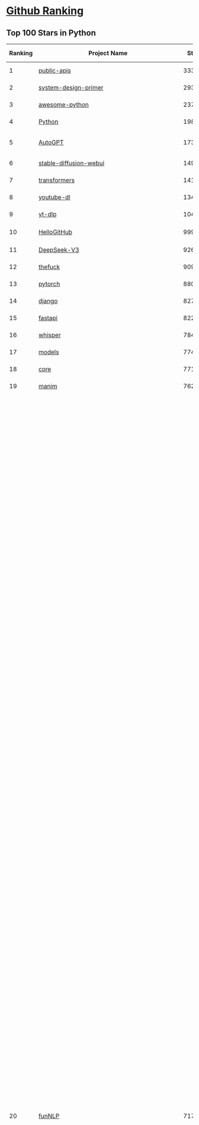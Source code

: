 [Github Ranking](../README.md)
==========

## Top 100 Stars in Python

| Ranking | Project Name | Stars | Forks | Language | Open Issues | Description | Last Commit |
| ------- | ------------ | ----- | ----- | -------- | ----------- | ----------- | ----------- |
| 1 | [public-apis](https://github.com/public-apis/public-apis) | 333293 | 35234 | Python | 61 | A collective list of free APIs | 2024-10-31T19:50:02Z |
| 2 | [system-design-primer](https://github.com/donnemartin/system-design-primer) | 293365 | 48793 | Python | 236 | Learn how to design large-scale systems. Prep for the system design interview.  Includes Anki flashcards. | 2024-12-02T01:10:39Z |
| 3 | [awesome-python](https://github.com/vinta/awesome-python) | 237637 | 25422 | Python | 0 | An opinionated list of awesome Python frameworks, libraries, software and resources. | 2024-08-11T17:10:18Z |
| 4 | [Python](https://github.com/TheAlgorithms/Python) | 198531 | 46415 | Python | 64 | All Algorithms implemented in Python | 2025-03-19T23:33:46Z |
| 5 | [AutoGPT](https://github.com/Significant-Gravitas/AutoGPT) | 173589 | 45389 | Python | 185 | AutoGPT is the vision of accessible AI for everyone, to use and to build on. Our mission is to provide the tools, so that you can focus on what matters. | 2025-03-19T23:24:45Z |
| 6 | [stable-diffusion-webui](https://github.com/AUTOMATIC1111/stable-diffusion-webui) | 149667 | 27938 | Python | 2314 | Stable Diffusion web UI | 2025-03-04T16:11:29Z |
| 7 | [transformers](https://github.com/huggingface/transformers) | 141522 | 28339 | Python | 1028 | 🤗 Transformers: State-of-the-art Machine Learning for Pytorch, TensorFlow, and JAX. | 2025-03-19T21:32:08Z |
| 8 | [youtube-dl](https://github.com/ytdl-org/youtube-dl) | 134737 | 10250 | Python | 3689 | Command-line program to download videos from YouTube.com and other video sites | 2025-03-11T02:00:24Z |
| 9 | [yt-dlp](https://github.com/yt-dlp/yt-dlp) | 104653 | 8215 | Python | 1546 | A feature-rich command-line audio/video downloader | 2025-03-16T22:10:17Z |
| 10 | [HelloGitHub](https://github.com/521xueweihan/HelloGitHub) | 99957 | 9846 | Python | 200 | :octocat: 分享 GitHub 上有趣、入门级的开源项目。Share interesting, entry-level open source projects on GitHub. | 2025-03-10T10:04:23Z |
| 11 | [DeepSeek-V3](https://github.com/deepseek-ai/DeepSeek-V3) | 92613 | 15049 | Python | 97 | None | 2025-03-16T15:42:21Z |
| 12 | [thefuck](https://github.com/nvbn/thefuck) | 90989 | 3656 | Python | 277 | Magnificent app which corrects your previous console command. | 2024-07-19T14:56:13Z |
| 13 | [pytorch](https://github.com/pytorch/pytorch) | 88040 | 23632 | Python | 14712 | Tensors and Dynamic neural networks in Python with strong GPU acceleration | 2025-03-20T04:07:36Z |
| 14 | [django](https://github.com/django/django) | 82782 | 32390 | Python | 0 | The Web framework for perfectionists with deadlines. | 2025-03-19T21:28:24Z |
| 15 | [fastapi](https://github.com/fastapi/fastapi) | 82206 | 7097 | Python | 52 | FastAPI framework, high performance, easy to learn, fast to code, ready for production | 2025-03-19T17:10:20Z |
| 16 | [whisper](https://github.com/openai/whisper) | 78429 | 9394 | Python | 0 | Robust Speech Recognition via Large-Scale Weak Supervision | 2025-01-04T20:56:17Z |
| 17 | [models](https://github.com/tensorflow/models) | 77458 | 45660 | Python | 1063 | Models and examples built with TensorFlow | 2025-03-19T23:38:39Z |
| 18 | [core](https://github.com/home-assistant/core) | 77198 | 32941 | Python | 2816 | :house_with_garden: Open source home automation that puts local control and privacy first. | 2025-03-19T22:16:30Z |
| 19 | [manim](https://github.com/3b1b/manim) | 76210 | 6621 | Python | 440 | Animation engine for explanatory math videos | 2025-03-19T21:49:35Z |
| 20 | [funNLP](https://github.com/fighting41love/funNLP) | 71798 | 14751 | Python | 31 | 中英文敏感词、语言检测、中外手机/电话归属地/运营商查询、名字推断性别、手机号抽取、身份证抽取、邮箱抽取、中日文人名库、中文缩写库、拆字词典、词汇情感值、停用词、反动词表、暴恐词表、繁简体转换、英文模拟中文发音、汪峰歌词生成器、职业名称词库、同义词库、反义词库、否定词库、汽车品牌词库、汽车零件词库、连续英文切割、各种中文词向量、公司名字大全、古诗词库、IT词库、财经词库、成语词库、地名词库、历史名人词库、诗词词库、医学词库、饮食词库、法律词库、汽车词库、动物词库、中文聊天语料、中文谣言数据、百度中文问答数据集、句子相似度匹配算法集合、bert资源、文本生成&摘要相关工具、cocoNLP信息抽取工具、国内电话号码正则匹配、清华大学XLORE:中英文跨语言百科知识图谱、清华大学人工智能技术系列报告、自然语言生成、NLU太难了系列、自动对联数据及机器人、用户名黑名单列表、罪名法务名词及分类模型、微信公众号语料、cs224n深度学习自然语言处理课程、中文手写汉字识别、中文自然语言处理 语料/数据集、变量命名神器、分词语料库+代码、任务型对话英文数据集、ASR 语音数据集 + 基于深度学习的中文语音识别系统、笑声检测器、Microsoft多语言数字/单位/如日期时间识别包、中华新华字典数据库及api(包括常用歇后语、成语、词语和汉字)、文档图谱自动生成、SpaCy 中文模型、Common Voice语音识别数据集新版、神经网络关系抽取、基于bert的命名实体识别、关键词(Keyphrase)抽取包pke、基于医疗领域知识图谱的问答系统、基于依存句法与语义角色标注的事件三元组抽取、依存句法分析4万句高质量标注数据、cnocr：用来做中文OCR的Python3包、中文人物关系知识图谱项目、中文nlp竞赛项目及代码汇总、中文字符数据、speech-aligner: 从“人声语音”及其“语言文本”产生音素级别时间对齐标注的工具、AmpliGraph: 知识图谱表示学习(Python)库：知识图谱概念链接预测、Scattertext 文本可视化(python)、语言/知识表示工具：BERT & ERNIE、中文对比英文自然语言处理NLP的区别综述、Synonyms中文近义词工具包、HarvestText领域自适应文本挖掘工具（新词发现-情感分析-实体链接等）、word2word：(Python)方便易用的多语言词-词对集：62种语言/3,564个多语言对、语音识别语料生成工具：从具有音频/字幕的在线视频创建自动语音识别(ASR)语料库、构建医疗实体识别的模型（包含词典和语料标注）、单文档非监督的关键词抽取、Kashgari中使用gpt-2语言模型、开源的金融投资数据提取工具、文本自动摘要库TextTeaser: 仅支持英文、人民日报语料处理工具集、一些关于自然语言的基本模型、基于14W歌曲知识库的问答尝试--功能包括歌词接龙and已知歌词找歌曲以及歌曲歌手歌词三角关系的问答、基于Siamese bilstm模型的相似句子判定模型并提供训练数据集和测试数据集、用Transformer编解码模型实现的根据Hacker News文章标题自动生成评论、用BERT进行序列标记和文本分类的模板代码、LitBank：NLP数据集——支持自然语言处理和计算人文学科任务的100部带标记英文小说语料、百度开源的基准信息抽取系统、虚假新闻数据集、Facebook: LAMA语言模型分析，提供Transformer-XL/BERT/ELMo/GPT预训练语言模型的统一访问接口、CommonsenseQA：面向常识的英文QA挑战、中文知识图谱资料、数据及工具、各大公司内部里大牛分享的技术文档 PDF 或者 PPT、自然语言生成SQL语句（英文）、中文NLP数据增强（EDA）工具、英文NLP数据增强工具 、基于医药知识图谱的智能问答系统、京东商品知识图谱、基于mongodb存储的军事领域知识图谱问答项目、基于远监督的中文关系抽取、语音情感分析、中文ULMFiT-情感分析-文本分类-语料及模型、一个拍照做题程序、世界各国大规模人名库、一个利用有趣中文语料库 qingyun 训练出来的中文聊天机器人、中文聊天机器人seqGAN、省市区镇行政区划数据带拼音标注、教育行业新闻语料库包含自动文摘功能、开放了对话机器人-知识图谱-语义理解-自然语言处理工具及数据、中文知识图谱：基于百度百科中文页面-抽取三元组信息-构建中文知识图谱、masr: 中文语音识别-提供预训练模型-高识别率、Python音频数据增广库、中文全词覆盖BERT及两份阅读理解数据、ConvLab：开源多域端到端对话系统平台、中文自然语言处理数据集、基于最新版本rasa搭建的对话系统、基于TensorFlow和BERT的管道式实体及关系抽取、一个小型的证券知识图谱/知识库、复盘所有NLP比赛的TOP方案、OpenCLaP：多领域开源中文预训练语言模型仓库、UER：基于不同语料+编码器+目标任务的中文预训练模型仓库、中文自然语言处理向量合集、基于金融-司法领域(兼有闲聊性质)的聊天机器人、g2pC：基于上下文的汉语读音自动标记模块、Zincbase 知识图谱构建工具包、诗歌质量评价/细粒度情感诗歌语料库、快速转化「中文数字」和「阿拉伯数字」、百度知道问答语料库、基于知识图谱的问答系统、jieba_fast 加速版的jieba、正则表达式教程、中文阅读理解数据集、基于BERT等最新语言模型的抽取式摘要提取、Python利用深度学习进行文本摘要的综合指南、知识图谱深度学习相关资料整理、维基大规模平行文本语料、StanfordNLP 0.2.0：纯Python版自然语言处理包、NeuralNLP-NeuralClassifier：腾讯开源深度学习文本分类工具、端到端的封闭域对话系统、中文命名实体识别：NeuroNER vs. BertNER、新闻事件线索抽取、2019年百度的三元组抽取比赛：“科学空间队”源码、基于依存句法的开放域文本知识三元组抽取和知识库构建、中文的GPT2训练代码、ML-NLP - 机器学习(Machine Learning)NLP面试中常考到的知识点和代码实现、nlp4han:中文自然语言处理工具集(断句/分词/词性标注/组块/句法分析/语义分析/NER/N元语法/HMM/代词消解/情感分析/拼写检查、XLM：Facebook的跨语言预训练语言模型、用基于BERT的微调和特征提取方法来进行知识图谱百度百科人物词条属性抽取、中文自然语言处理相关的开放任务-数据集-当前最佳结果、CoupletAI - 基于CNN+Bi-LSTM+Attention 的自动对对联系统、抽象知识图谱、MiningZhiDaoQACorpus - 580万百度知道问答数据挖掘项目、brat rapid annotation tool: 序列标注工具、大规模中文知识图谱数据：1.4亿实体、数据增强在机器翻译及其他nlp任务中的应用及效果、allennlp阅读理解:支持多种数据和模型、PDF表格数据提取工具 、 Graphbrain：AI开源软件库和科研工具，目的是促进自动意义提取和文本理解以及知识的探索和推断、简历自动筛选系统、基于命名实体识别的简历自动摘要、中文语言理解测评基准，包括代表性的数据集&基准模型&语料库&排行榜、树洞 OCR 文字识别 、从包含表格的扫描图片中识别表格和文字、语声迁移、Python口语自然语言处理工具集(英文)、 similarity：相似度计算工具包，java编写、海量中文预训练ALBERT模型 、Transformers 2.0 、基于大规模音频数据集Audioset的音频增强 、Poplar：网页版自然语言标注工具、图片文字去除，可用于漫画翻译 、186种语言的数字叫法库、Amazon发布基于知识的人-人开放领域对话数据集 、中文文本纠错模块代码、繁简体转换 、 Python实现的多种文本可读性评价指标、类似于人名/地名/组织机构名的命名体识别数据集 、东南大学《知识图谱》研究生课程(资料)、. 英文拼写检查库 、 wwsearch是企业微信后台自研的全文检索引擎、CHAMELEON：深度学习新闻推荐系统元架构 、 8篇论文梳理BERT相关模型进展与反思、DocSearch：免费文档搜索引擎、 LIDA：轻量交互式对话标注工具 、aili - the fastest in-memory index in the East 东半球最快并发索引 、知识图谱车音工作项目、自然语言生成资源大全 、中日韩分词库mecab的Python接口库、中文文本摘要/关键词提取、汉字字符特征提取器 (featurizer)，提取汉字的特征（发音特征、字形特征）用做深度学习的特征、中文生成任务基准测评 、中文缩写数据集、中文任务基准测评 - 代表性的数据集-基准(预训练)模型-语料库-baseline-工具包-排行榜、PySS3：面向可解释AI的SS3文本分类器机器可视化工具 、中文NLP数据集列表、COPE - 格律诗编辑程序、doccano：基于网页的开源协同多语言文本标注工具 、PreNLP：自然语言预处理库、简单的简历解析器，用来从简历中提取关键信息、用于中文闲聊的GPT2模型：GPT2-chitchat、基于检索聊天机器人多轮响应选择相关资源列表(Leaderboards、Datasets、Papers)、(Colab)抽象文本摘要实现集锦(教程 、词语拼音数据、高效模糊搜索工具、NLP数据增广资源集、微软对话机器人框架 、 GitHub Typo Corpus：大规模GitHub多语言拼写错误/语法错误数据集、TextCluster：短文本聚类预处理模块 Short text cluster、面向语音识别的中文文本规范化、BLINK：最先进的实体链接库、BertPunc：基于BERT的最先进标点修复模型、Tokenizer：快速、可定制的文本词条化库、中文语言理解测评基准，包括代表性的数据集、基准(预训练)模型、语料库、排行榜、spaCy 医学文本挖掘与信息提取 、 NLP任务示例项目代码集、 python拼写检查库、chatbot-list - 行业内关于智能客服、聊天机器人的应用和架构、算法分享和介绍、语音质量评价指标(MOSNet, BSSEval, STOI, PESQ, SRMR)、 用138GB语料训练的法文RoBERTa预训练语言模型 、BERT-NER-Pytorch：三种不同模式的BERT中文NER实验、无道词典 - 有道词典的命令行版本，支持英汉互查和在线查询、2019年NLP亮点回顾、 Chinese medical dialogue data 中文医疗对话数据集 、最好的汉字数字(中文数字)-阿拉伯数字转换工具、 基于百科知识库的中文词语多词义/义项获取与特定句子词语语义消歧、awesome-nlp-sentiment-analysis - 情感分析、情绪原因识别、评价对象和评价词抽取、LineFlow：面向所有深度学习框架的NLP数据高效加载器、中文医学NLP公开资源整理 、MedQuAD：(英文)医学问答数据集、将自然语言数字串解析转换为整数和浮点数、Transfer Learning in Natural Language Processing (NLP) 、面向语音识别的中文/英文发音辞典、Tokenizers：注重性能与多功能性的最先进分词器、CLUENER 细粒度命名实体识别 Fine Grained Named Entity Recognition、 基于BERT的中文命名实体识别、中文谣言数据库、NLP数据集/基准任务大列表、nlp相关的一些论文及代码, 包括主题模型、词向量(Word Embedding)、命名实体识别(NER)、文本分类(Text Classificatin)、文本生成(Text Generation)、文本相似性(Text Similarity)计算等，涉及到各种与nlp相关的算法，基于keras和tensorflow 、Python文本挖掘/NLP实战示例、 Blackstone：面向非结构化法律文本的spaCy pipeline和NLP模型通过同义词替换实现文本“变脸” 、中文 预训练 ELECTREA 模型: 基于对抗学习 pretrain Chinese Model 、albert-chinese-ner - 用预训练语言模型ALBERT做中文NER 、基于GPT2的特定主题文本生成/文本增广、开源预训练语言模型合集、多语言句向量包、编码、标记和实现：一种可控高效的文本生成方法、 英文脏话大列表 、attnvis：GPT2、BERT等transformer语言模型注意力交互可视化、CoVoST：Facebook发布的多语种语音-文本翻译语料库，包括11种语言(法语、德语、荷兰语、俄语、西班牙语、意大利语、土耳其语、波斯语、瑞典语、蒙古语和中文)的语音、文字转录及英文译文、Jiagu自然语言处理工具 - 以BiLSTM等模型为基础，提供知识图谱关系抽取 中文分词 词性标注 命名实体识别 情感分析 新词发现 关键词 文本摘要 文本聚类等功能、用unet实现对文档表格的自动检测，表格重建、NLP事件提取文献资源列表 、 金融领域自然语言处理研究资源大列表、CLUEDatasetSearch - 中英文NLP数据集：搜索所有中文NLP数据集，附常用英文NLP数据集 、medical_NER - 中文医学知识图谱命名实体识别 、(哈佛)讲因果推理的免费书、知识图谱相关学习资料/数据集/工具资源大列表、Forte：灵活强大的自然语言处理pipeline工具集 、Python字符串相似性算法库、PyLaia：面向手写文档分析的深度学习工具包、TextFooler：针对文本分类/推理的对抗文本生成模块、Haystack：灵活、强大的可扩展问答(QA)框架、中文关键短语抽取工具 | 2024-05-10T07:38:24Z |
| 21 | [ComfyUI](https://github.com/comfyanonymous/ComfyUI) | 71615 | 7761 | Python | 2053 | The most powerful and modular diffusion model GUI, api and backend with a graph/nodes interface. | 2025-03-19T23:55:30Z |
| 22 | [devops-exercises](https://github.com/bregman-arie/devops-exercises) | 70559 | 15800 | Python | 32 | Linux, Jenkins, AWS, SRE, Prometheus, Docker, Python, Ansible, Git, Kubernetes, Terraform, OpenStack, SQL, NoSQL, Azure, GCP, DNS, Elastic, Network, Virtualization. DevOps Interview Questions | 2025-01-25T17:57:43Z |
| 23 | [screenshot-to-code](https://github.com/abi/screenshot-to-code) | 69142 | 8511 | Python | 96 | Drop in a screenshot and convert it to clean code (HTML/Tailwind/React/Vue) | 2025-03-17T18:11:47Z |
| 24 | [flask](https://github.com/pallets/flask) | 69119 | 16328 | Python | 5 | The Python micro framework for building web applications. | 2025-01-05T17:10:05Z |
| 25 | [gpt_academic](https://github.com/binary-husky/gpt_academic) | 67964 | 8328 | Python | 248 | 为GPT/GLM等LLM大语言模型提供实用化交互接口，特别优化论文阅读/润色/写作体验，模块化设计，支持自定义快捷按钮&函数插件，支持Python和C++等项目剖析&自译解功能，PDF/LaTex论文翻译&总结功能，支持并行问询多种LLM模型，支持chatglm3等本地模型。接入通义千问, deepseekcoder, 讯飞星火, 文心一言, llama2, rwkv, claude2, moss等。 | 2025-03-10T15:44:57Z |
| 26 | [d2l-zh](https://github.com/d2l-ai/d2l-zh) | 67335 | 11430 | Python | 0 | 《动手学深度学习》：面向中文读者、能运行、可讨论。中英文版被70多个国家的500多所大学用于教学。 | 2024-07-30T09:32:19Z |
| 27 | [awesome-machine-learning](https://github.com/josephmisiti/awesome-machine-learning) | 67256 | 14815 | Python | 0 | A curated list of awesome Machine Learning frameworks, libraries and software. | 2025-02-13T13:51:00Z |
| 28 | [cpython](https://github.com/python/cpython) | 65847 | 31342 | Python | 7208 | The Python programming language | 2025-03-20T00:54:36Z |
| 29 | [ansible](https://github.com/ansible/ansible) | 64351 | 23998 | Python | 550 | Ansible is a radically simple IT automation platform that makes your applications and systems easier to deploy and maintain. Automate everything from code deployment to network configuration to cloud management, in a language that approaches plain English, using SSH, with no agents to install on remote systems. https://docs.ansible.com. | 2025-03-20T01:21:56Z |
| 30 | [PayloadsAllTheThings](https://github.com/swisskyrepo/PayloadsAllTheThings) | 64015 | 15152 | Python | 0 | A list of useful payloads and bypass for Web Application Security and Pentest/CTF | 2025-03-17T18:51:30Z |
| 31 | [gpt4free](https://github.com/xtekky/gpt4free) | 63849 | 13573 | Python | 16 | The official gpt4free repository \| various collection of powerful language models \| o3 and deepseek r1, gpt-4.5 | 2025-03-13T12:17:22Z |
| 32 | [sherlock](https://github.com/sherlock-project/sherlock) | 63114 | 7279 | Python | 86 | Hunt down social media accounts by username across social networks | 2025-02-17T06:07:27Z |
| 33 | [keras](https://github.com/keras-team/keras) | 62721 | 19550 | Python | 232 | Deep Learning for humans | 2025-03-20T02:02:37Z |
| 34 | [scikit-learn](https://github.com/scikit-learn/scikit-learn) | 61477 | 25700 | Python | 1587 | scikit-learn: machine learning in Python | 2025-03-19T22:52:39Z |
| 35 | [new-pac](https://github.com/Alvin9999/new-pac) | 59514 | 9809 | Python | 423 | 翻墙-科学上网、自由上网、免费科学上网、免费翻墙、fanqiang、油管youtube/视频下载、软件、VPN、一键翻墙浏览器，vps一键搭建翻墙服务器脚本/教程，免费shadowsocks/ss/ssr/v2ray/goflyway账号/节点，翻墙梯子，电脑、手机、iOS、安卓、windows、Mac、Linux、路由器翻墙、科学上网、youtube视频下载、youtube油管镜像/免翻墙网站、美区apple id共享账号、翻墙-科学上网-梯子 | 2025-03-20T04:02:26Z |
| 36 | [annotated_deep_learning_paper_implementations](https://github.com/labmlai/annotated_deep_learning_paper_implementations) | 59310 | 6012 | Python | 31 | 🧑‍🏫 60+ Implementations/tutorials of deep learning papers with side-by-side notes 📝; including transformers (original, xl, switch, feedback, vit, ...), optimizers (adam, adabelief, sophia, ...), gans(cyclegan, stylegan2, ...), 🎮 reinforcement learning (ppo, dqn), capsnet, distillation, ... 🧠 | 2024-08-24T09:18:59Z |
| 37 | [open-interpreter](https://github.com/OpenInterpreter/open-interpreter) | 58831 | 5016 | Python | 216 | A natural language interface for computers | 2025-01-24T13:02:04Z |
| 38 | [localstack](https://github.com/localstack/localstack) | 58094 | 4113 | Python | 268 | 💻 A fully functional local AWS cloud stack. Develop and test your cloud & Serverless apps offline | 2025-03-19T23:44:22Z |
| 39 | [llama](https://github.com/meta-llama/llama) | 57902 | 9720 | Python | 423 | Inference code for Llama models | 2025-01-26T21:42:26Z |
| 40 | [private-gpt](https://github.com/zylon-ai/private-gpt) | 55468 | 7430 | Python | 243 | Interact with your documents using the power of GPT, 100% privately, no data leaks | 2024-11-13T19:30:32Z |
| 41 | [you-get](https://github.com/soimort/you-get) | 55338 | 9739 | Python | 0 | :arrow_double_down: Dumb downloader that scrapes the web | 2025-01-04T02:13:08Z |
| 42 | [scrapy](https://github.com/scrapy/scrapy) | 54587 | 10712 | Python | 439 | Scrapy, a fast high-level web crawling & scraping framework for Python. | 2025-03-19T20:33:38Z |
| 43 | [face_recognition](https://github.com/ageitgey/face_recognition) | 54386 | 13571 | Python | 764 | The world's simplest facial recognition api for Python and the command line | 2024-08-21T06:22:36Z |
| 44 | [Real-Time-Voice-Cloning](https://github.com/CorentinJ/Real-Time-Voice-Cloning) | 53766 | 8909 | Python | 199 | Clone a voice in 5 seconds to generate arbitrary speech in real-time | 2024-08-14T19:54:03Z |
| 45 | [faceswap](https://github.com/deepfakes/faceswap) | 53492 | 13357 | Python | 31 | Deepfakes Software For All | 2025-02-26T17:55:37Z |
| 46 | [gpt-engineer](https://github.com/AntonOsika/gpt-engineer) | 53444 | 7003 | Python | 22 | CLI platform to experiment with codegen. Precursor to: https://lovable.dev | 2024-11-17T22:47:32Z |
| 47 | [yolov5](https://github.com/ultralytics/yolov5) | 52993 | 16774 | Python | 214 | YOLOv5 🚀 in PyTorch > ONNX > CoreML > TFLite | 2025-03-14T12:28:50Z |
| 48 | [MetaGPT](https://github.com/geekan/MetaGPT) | 52980 | 6273 | Python | 52 | 🌟 The Multi-Agent Framework: First AI Software Company, Towards Natural Language Programming | 2025-03-19T12:58:01Z |
| 49 | [openpilot](https://github.com/commaai/openpilot) | 52925 | 9556 | Python | 119 | openpilot is an operating system for robotics. Currently, it upgrades the driver assistance system on 300+ supported cars. | 2025-03-20T04:07:30Z |
| 50 | [requests](https://github.com/psf/requests) | 52619 | 9406 | Python | 189 | A simple, yet elegant, HTTP library. | 2025-02-20T18:43:14Z |
| 51 | [langflow](https://github.com/langflow-ai/langflow) | 52137 | 5722 | Python | 351 | Langflow is a powerful tool for building and deploying AI-powered agents and workflows. | 2025-03-20T03:12:52Z |
| 52 | [hackingtool](https://github.com/Z4nzu/hackingtool) | 51924 | 5598 | Python | 48 | ALL IN ONE Hacking Tool For Hackers | 2025-03-03T15:17:19Z |
| 53 | [rich](https://github.com/Textualize/rich) | 51287 | 1807 | Python | 204 | Rich is a Python library for rich text and beautiful formatting in the terminal. | 2024-12-02T16:01:57Z |
| 54 | [OpenHands](https://github.com/All-Hands-AI/OpenHands) | 50892 | 5600 | Python | 254 | 🙌 OpenHands: Code Less, Make More | 2025-03-20T02:33:03Z |
| 55 | [grok-1](https://github.com/xai-org/grok-1) | 50244 | 8362 | Python | 80 | Grok open release | 2024-08-30T04:17:25Z |
| 56 | [PaddleOCR](https://github.com/PaddlePaddle/PaddleOCR) | 47513 | 8083 | Python | 40 | Awesome multilingual OCR toolkits based on PaddlePaddle (practical ultra lightweight OCR system, support 80+ languages recognition, provide data annotation and synthesis tools, support training and deployment among server, mobile, embedded and IoT devices) | 2025-03-20T02:37:49Z |
| 57 | [professional-programming](https://github.com/charlax/professional-programming) | 47423 | 3767 | Python | 0 | A collection of learning resources for curious software engineers | 2025-03-16T19:18:16Z |
| 58 | [big-list-of-naughty-strings](https://github.com/minimaxir/big-list-of-naughty-strings) | 47021 | 2150 | Python | 69 | The Big List of Naughty Strings is a list of strings which have a high probability of causing issues when used as user-input data. | 2024-04-18T03:26:59Z |
| 59 | [browser-use](https://github.com/browser-use/browser-use) | 46331 | 4765 | Python | 330 | Make websites accessible for AI agents | 2025-03-16T17:30:55Z |
| 60 | [30-Days-Of-Python](https://github.com/Asabeneh/30-Days-Of-Python) | 45188 | 8649 | Python | 51 | 30 days of Python programming challenge is a step-by-step guide to learn the Python programming language in 30 days. This challenge may take more than100 days, follow your own pace.  These videos may help too: https://www.youtube.com/channel/UC7PNRuno1rzYPb1xLa4yktw | 2025-03-19T15:23:18Z |
| 61 | [pandas](https://github.com/pandas-dev/pandas) | 44898 | 18353 | Python | 3621 | Flexible and powerful data analysis / manipulation library for Python, providing labeled data structures similar to R data.frame objects, statistical functions, and much more | 2025-03-19T20:37:22Z |
| 62 | [LLaMA-Factory](https://github.com/hiyouga/LLaMA-Factory) | 44766 | 5474 | Python | 383 | Unified Efficient Fine-Tuning of 100+ LLMs & VLMs (ACL 2024) | 2025-03-19T14:19:25Z |
| 63 | [Deep-Live-Cam](https://github.com/hacksider/Deep-Live-Cam) | 44711 | 6613 | Python | 15 | real time face swap and one-click video deepfake with only a single image | 2025-03-18T21:30:33Z |
| 64 | [Fooocus](https://github.com/lllyasviel/Fooocus) | 43882 | 6657 | Python | 203 | Focus on prompting and generating | 2025-01-24T10:55:35Z |
| 65 | [text-generation-webui](https://github.com/oobabooga/text-generation-webui) | 42931 | 5533 | Python | 209 | A Gradio web UI for Large Language Models with support for multiple inference backends. | 2025-03-17T20:39:58Z |
| 66 | [GPT-SoVITS](https://github.com/RVC-Boss/GPT-SoVITS) | 42760 | 4766 | Python | 741 | 1 min voice data can also be used to train a good TTS model! (few shot voice cloning) | 2025-03-05T10:22:01Z |
| 67 | [vllm](https://github.com/vllm-project/vllm) | 42043 | 6352 | Python | 1504 | A high-throughput and memory-efficient inference and serving engine for LLMs | 2025-03-20T04:00:39Z |
| 68 | [autogen](https://github.com/microsoft/autogen) | 41798 | 6234 | Python | 468 | A programming framework for agentic AI 🤖 PyPi: autogen-agentchat Discord: https://aka.ms/autogen-discord Office Hour: https://aka.ms/autogen-officehour | 2025-03-20T02:30:15Z |
| 69 | [odoo](https://github.com/odoo/odoo) | 41437 | 26893 | Python | 3065 | Odoo. Open Source Apps To Grow Your Business. | 2025-03-20T04:09:46Z |
| 70 | [python-patterns](https://github.com/faif/python-patterns) | 41092 | 6966 | Python | 10 | A collection of design patterns/idioms in Python | 2024-09-05T20:53:59Z |
| 71 | [ChatGLM-6B](https://github.com/THUDM/ChatGLM-6B) | 41013 | 5227 | Python | 556 | ChatGLM-6B: An Open Bilingual Dialogue Language Model \| 开源双语对话语言模型 | 2024-06-27T04:05:25Z |
| 72 | [ColossalAI](https://github.com/hpcaitech/ColossalAI) | 40625 | 4486 | Python | 420 | Making large AI models cheaper, faster and more accessible | 2025-03-19T08:07:52Z |
| 73 | [stablediffusion](https://github.com/Stability-AI/stablediffusion) | 40544 | 5188 | Python | 245 | High-Resolution Image Synthesis with Latent Diffusion Models | 2024-10-10T21:28:57Z |
| 74 | [markitdown](https://github.com/microsoft/markitdown) | 40452 | 1902 | Python | 153 | Python tool for converting files and office documents to Markdown. | 2025-03-20T03:46:37Z |
| 75 | [diagrams](https://github.com/mingrammer/diagrams) | 40445 | 2597 | Python | 305 | :art: Diagram as Code for prototyping cloud system architectures | 2025-03-19T08:41:30Z |
| 76 | [ailearning](https://github.com/apachecn/ailearning) | 40357 | 11524 | Python | 2 | AiLearning：数据分析+机器学习实战+线性代数+PyTorch+NLTK+TF2 | 2024-11-12T16:21:55Z |
| 77 | [sentry](https://github.com/getsentry/sentry) | 40322 | 4289 | Python | 2116 | Developer-first error tracking and performance monitoring | 2025-03-20T03:44:37Z |
| 78 | [nanoGPT](https://github.com/karpathy/nanoGPT) | 40183 | 6606 | Python | 221 | The simplest, fastest repository for training/finetuning medium-sized GPTs. | 2024-12-09T23:53:04Z |
| 79 | [llama_index](https://github.com/run-llama/llama_index) | 40174 | 5728 | Python | 711 | LlamaIndex is the leading framework for building LLM-powered agents over your data. | 2025-03-19T22:59:47Z |
| 80 | [black](https://github.com/psf/black) | 39942 | 2561 | Python | 329 | The uncompromising Python code formatter | 2025-03-19T22:02:41Z |
| 81 | [airflow](https://github.com/apache/airflow) | 39219 | 14803 | Python | 1133 | Apache Airflow - A platform to programmatically author, schedule, and monitor workflows | 2025-03-20T03:16:57Z |
| 82 | [cheat.sh](https://github.com/chubin/cheat.sh) | 39115 | 1811 | Python | 120 | the only cheat sheet you need | 2025-02-01T13:32:00Z |
| 83 | [bert](https://github.com/google-research/bert) | 38868 | 9670 | Python | 791 | TensorFlow code and pre-trained models for BERT | 2024-07-23T23:39:41Z |
| 84 | [Deep-Learning-Papers-Reading-Roadmap](https://github.com/floodsung/Deep-Learning-Papers-Reading-Roadmap) | 38856 | 7346 | Python | 52 | Deep Learning papers reading roadmap for anyone who are eager to learn this amazing tech! | 2022-11-27T13:18:32Z |
| 85 | [TTS](https://github.com/coqui-ai/TTS) | 38635 | 4842 | Python | 12 | 🐸💬 - a deep learning toolkit for Text-to-Speech, battle-tested in research and production | 2024-08-16T12:07:14Z |
| 86 | [mitmproxy](https://github.com/mitmproxy/mitmproxy) | 38407 | 4137 | Python | 327 | An interactive TLS-capable intercepting HTTP proxy for penetration testers and software developers. | 2025-03-15T19:58:49Z |
| 87 | [streamlit](https://github.com/streamlit/streamlit) | 38266 | 3327 | Python | 1007 | Streamlit — A faster way to build and share data apps. | 2025-03-20T01:13:21Z |
| 88 | [ultralytics](https://github.com/ultralytics/ultralytics) | 38214 | 7407 | Python | 593 | Ultralytics YOLO11 🚀 | 2025-03-20T00:16:51Z |
| 89 | [FastChat](https://github.com/lm-sys/FastChat) | 38148 | 4668 | Python | 803 | An open platform for training, serving, and evaluating large language models. Release repo for Vicuna and Chatbot Arena. | 2025-03-01T06:43:01Z |
| 90 | [WeChatMsg](https://github.com/LC044/WeChatMsg) | 38145 | 3925 | Python | 60 | 提取微信聊天记录，将其导出成HTML、Word、Excel文档永久保存，对聊天记录进行分析生成年度聊天报告，用聊天数据训练专属于个人的AI聊天助手 | 2025-03-11T09:59:23Z |
| 91 | [OpenManus](https://github.com/mannaandpoem/OpenManus) | 37693 | 6160 | Python | 376 | No fortress, purely open ground.  OpenManus is Coming. | 2025-03-20T01:36:32Z |
| 92 | [quivr](https://github.com/QuivrHQ/quivr) | 37565 | 3640 | Python | 27 | Opiniated RAG for integrating GenAI in your apps 🧠   Focus on your product rather than the RAG. Easy integration in existing products with customisation!  Any LLM: GPT4, Groq, Llama. Any Vectorstore: PGVector, Faiss. Any Files. Anyway you want.  | 2025-03-14T15:10:35Z |
| 93 | [OpenBB](https://github.com/OpenBB-finance/OpenBB) | 37555 | 3389 | Python | 36 | Investment Research for Everyone, Everywhere. | 2025-03-20T01:30:40Z |
| 94 | [DeepSpeed](https://github.com/deepspeedai/DeepSpeed) | 37524 | 4308 | Python | 1018 | DeepSpeed is a deep learning optimization library that makes distributed training and inference easy, efficient, and effective. | 2025-03-20T00:51:02Z |
| 95 | [freqtrade](https://github.com/freqtrade/freqtrade) | 37365 | 7357 | Python | 36 | Free, open source crypto trading bot | 2025-03-20T03:10:57Z |
| 96 | [Open-Assistant](https://github.com/LAION-AI/Open-Assistant) | 37258 | 3266 | Python | 226 | OpenAssistant is a chat-based assistant that understands tasks, can interact with third-party systems, and retrieve information dynamically to do so. | 2024-08-17T01:55:35Z |
| 97 | [python-cheatsheet](https://github.com/gto76/python-cheatsheet) | 36979 | 6590 | Python | 5 | Comprehensive Python Cheatsheet | 2025-03-16T16:00:30Z |
| 98 | [gradio](https://github.com/gradio-app/gradio) | 36943 | 2807 | Python | 469 | Build and share delightful machine learning apps, all in Python. 🌟 Star to support our work! | 2025-03-19T20:30:58Z |
| 99 | [interview_internal_reference](https://github.com/0voice/interview_internal_reference) | 36844 | 9463 | Python | 28 | 2023年最新总结，阿里，腾讯，百度，美团，头条等技术面试题目，以及答案，专家出题人分析汇总。 | 2024-05-20T12:04:02Z |
| 100 | [GFPGAN](https://github.com/TencentARC/GFPGAN) | 36451 | 6043 | Python | 357 | GFPGAN aims at developing Practical Algorithms for Real-world Face Restoration. | 2024-07-26T18:44:02Z |

